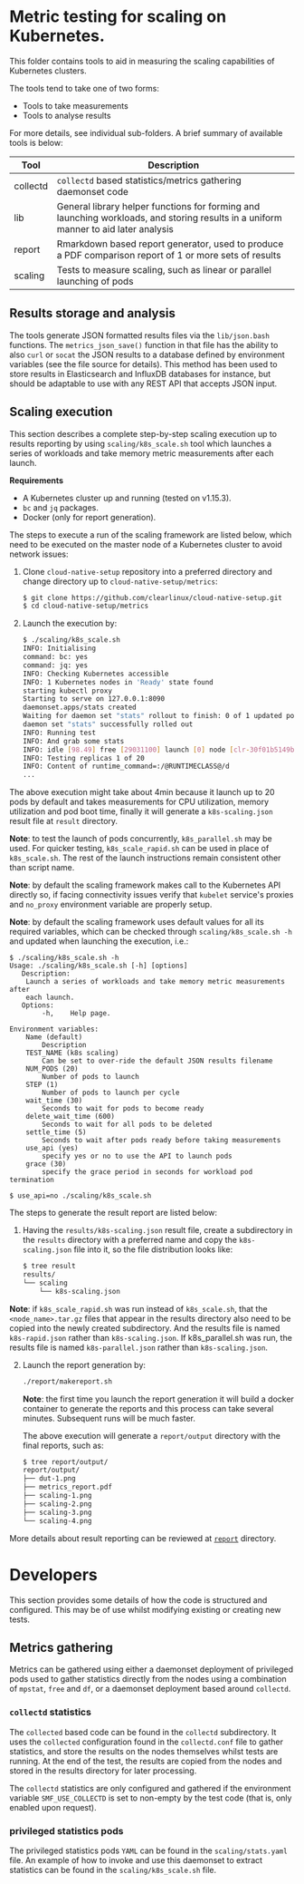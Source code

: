 # Metric testing for scaling on Kubernetes.

This folder contains tools to aid in measuring the scaling capabilities of
Kubernetes clusters.

The tools tend to take one of two forms:

- Tools to take measurements
- Tools to analyse results

For more details, see individual sub-folders. A brief summary of available tools
is below:

| Tool | Description |
| ---- | ----------- |
| collectd | `collectd` based statistics/metrics gathering daemonset code |
| lib | General library helper functions for forming and launching workloads, and storing results in a uniform manner to aid later analysis |
| report | Rmarkdown based report generator, used to produce a PDF comparison report of 1 or more sets of results |
| scaling | Tests to measure scaling, such as linear or parallel launching of pods |


## Results storage and analysis

The tools generate JSON formatted results files via the `lib/json.bash` functions. The `metrics_json_save()`
function in that file has the ability to also `curl` or `socat` the JSON results to a database defined
by environment variables (see the file source for details). This method has been used to store results in
Elasticsearch and InfluxDB databases for instance, but should be adaptable to use with any REST API that accepts
JSON input.

## Scaling execution
This section describes a complete step-by-step scaling execution up to results reporting by using `scaling/k8s_scale.sh` tool which launches a series of workloads and take memory metric measurements after each launch.

**Requirements**
* A Kubernetes cluster up and running (tested on v1.15.3).
* `bc` and `jq` packages.
* Docker (only for report generation).

The steps to execute a run of the scaling framework are listed below, which need to be executed on the master node of a Kubernetes cluster to avoid network issues:
1. Clone `cloud-native-setup` repository into a preferred directory and change directory up to `cloud-native-setup/metrics`:
   ```sh
   $ git clone https://github.com/clearlinux/cloud-native-setup.git
   $ cd cloud-native-setup/metrics
   ```
2. Launch the execution by:
   ```sh
   $ ./scaling/k8s_scale.sh
   INFO: Initialising
   command: bc: yes
   command: jq: yes
   INFO: Checking Kubernetes accessible
   INFO: 1 Kubernetes nodes in 'Ready' state found
   starting kubectl proxy
   Starting to serve on 127.0.0.1:8090
   daemonset.apps/stats created
   Waiting for daemon set "stats" rollout to finish: 0 of 1 updated pods are available...
   daemon set "stats" successfully rolled out
   INFO: Running test
   INFO: And grab some stats
   INFO: idle [98.49] free [29031100] launch [0] node [clr-30f01b5149ba4ab8b05a7ee03b6812a5] inodes_free [31103039]
   INFO: Testing replicas 1 of 20
   INFO: Content of runtime_command=:/@RUNTIMECLASS@/d
   ...
   ```
The above execution might take about 4min because it launch up to 20 pods by default and takes measurements for CPU utilization, memory utilization and pod boot time, finally it will generate a `k8s-scaling.json` result file at `result` directory.

**Note**: to test the launch of pods concurrently, `k8s_parallel.sh` may be used. For quicker testing, `k8s_scale_rapid.sh` can be used in place of `k8s_scale.sh`. The rest of the launch instructions remain consistent other than script name.

**Note**: by default the scaling framework makes call to the Kubernetes API directly so, if facing connectivity issues verify that `kubelet` service's proxies and `no_proxy` environment variable are properly setup.

**Note**: by default the scaling framework uses default values for all its required variables, which can be checked through `scaling/k8s_scale.sh -h` and updated when launching the execution, i.e.:
```
$ ./scaling/k8s_scale.sh -h
Usage: ./scaling/k8s_scale.sh [-h] [options]
   Description:
	Launch a series of workloads and take memory metric measurements after
	each launch.
   Options:
		-h,    Help page.

Environment variables:
	Name (default)
		Description
	TEST_NAME (k8s scaling)
		Can be set to over-ride the default JSON results filename
	NUM_PODS (20)
		Number of pods to launch
	STEP (1)
		Number of pods to launch per cycle
	wait_time (30)
		Seconds to wait for pods to become ready
	delete_wait_time (600)
		Seconds to wait for all pods to be deleted
	settle_time (5)
		Seconds to wait after pods ready before taking measurements
	use_api (yes)
		specify yes or no to use the API to launch pods
	grace (30)
		specify the grace period in seconds for workload pod termination

$ use_api=no ./scaling/k8s_scale.sh
```

The steps to generate the result report are listed below:

1. Having the `results/k8s-scaling.json` result file, create a subdirectory in the `results` directory with a preferred name and copy the `k8s-scaling.json` file into it, so the file distribution looks like:
   ```sh
   $ tree result
   results/
   └── scaling
       └── k8s-scaling.json
   ```

**Note**: if `k8s_scale_rapid.sh` was run instead of `k8s_scale.sh`, that the `<node_name>.tar.gz` files that appear in the results directory also need to be copied into the newly created subdirectory. And the results file is named `k8s-rapid.json` rather than `k8s-scaling.json`.
If k8s_parallel.sh was run, the results file is named `k8s-parallel.json` rather than `k8s-scaling.json`.

2. Launch the report generation by:
   ```sh
   ./report/makereport.sh
   ```
   **Note**: the first time you launch the report generation it will build a docker container to generate the reports and this process can take several minutes. Subsequent runs will be much faster.

   The above execution will generate a `report/output` directory with the final reports, such as:
   ```sh
   $ tree report/output/
   report/output/
   ├── dut-1.png
   ├── metrics_report.pdf
   ├── scaling-1.png
   ├── scaling-2.png
   ├── scaling-3.png
   └── scaling-4.png
   ```
More details about result reporting can be reviewed at [`report`](./report) directory.

# Developers

This section provides some details of how the code is structured and configured. This may be of use whilst modifying
existing or creating new tests.

## Metrics gathering

Metrics can be gathered using either a daemonset deployment of privileged pods used to gather statistics directly from the nodes using a combination of `mpstat`, `free` and `df`, or a daemonset deployment based around `collectd`.

### `collectd` statistics

The `collected` based code can be found in the `collectd` subdirectory. It uses the `collected` configuration found in the `collectd.conf` file to gather statistics, and store the results on the nodes themselves whilst tests are running. At the end of the test, the results are copied from the nodes and stored in the results directory for later processing.

The `collectd` statistics are only configured and gathered if the environment variable `SMF_USE_COLLECTD` is set to non-empty by the test code (that is, only enabled upon request).

### privileged statistics pods

The privileged statistics pods `YAML` can be found in the `scaling/stats.yaml` file. An example of how to invoke and use this daemonset to extract statistics can be found in the `scaling/k8s_scale.sh` file.
